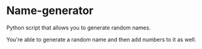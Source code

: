 # Name-generator
Python script that allows you to generate random names.

You're able to generate a random name and then add numbers to it as well. 

